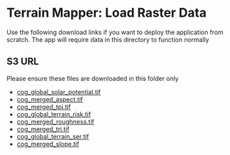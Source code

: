 # Terrain Mapper: Load Raster Data

Use the following download links if you want to deploy the application from scratch. The app will require data in this directory to function normally

## S3 URL

Please ensure these files are downloaded in this folder only

- [cog_global_solar_potential.tif](./cog_global_solar_potential.tif)
- [cog_merged_aspect.tif](./cog_merged_aspect.tif)
- [cog_merged_tpi.tif](./cog_merged_tpi.tif)
- [cog_global_terrain_risk.tif](./cog_global_terrain_risk.tif)
- [cog_merged_roughness.tif](./cog_merged_roughness.tif)
- [cog_merged_tri.tif](./cog_merged_tri.tif)
- [cog_global_terrain_ser.tif](./cog_global_terrain_ser.tif)
- [cog_merged_slope.tif](./cog_merged_slope.tif)

